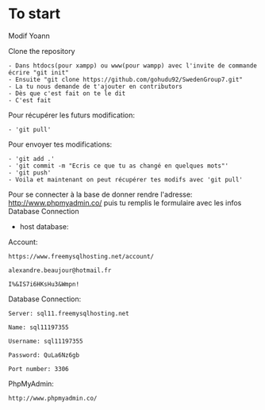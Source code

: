To start
========

Modif Yoann

Clone the repository

	- Dans htdocs(pour xampp) ou www(pour wampp) avec l'invite de commande écrire "git init"
	- Ensuite "git clone https://github.com/gohudu92/SwedenGroup7.git"
	- La tu nous demande de t'ajouter en contributors
	- Dès que c'est fait on te le dit
	- C'est fait
	
Pour récupérer les futurs modification:
	
	- 'git pull'
	
Pour envoyer tes modifications:

	- 'git add .'
	- 'git commit -m "Ecris ce que tu as changé en quelques mots"'
	- 'git push'
	- Voila et maintenant on peut récupérer tes modifs avec 'git pull'
	
Pour se connecter à la base de donner rendre l'adresse: http://www.phpmyadmin.co/ puis tu remplis le formulaire avec les infos Database Connection

- host database:

Account:

	https://www.freemysqlhosting.net/account/
	
	alexandre.beaujour@hotmail.fr
	
	I%&IS7i6HKsHu3&Wmpn!
	
	
Database Connection:

	Server: sql11.freemysqlhosting.net
	
	Name: sql11197355
	
	Username: sql11197355
	
	Password: QuLa6Nz6gb
	
	Port number: 3306
	

PhpMyAdmin:

	http://www.phpmyadmin.co/
	
